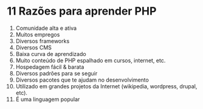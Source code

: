 # 11 Razões para aprender PHP

1. Comunidade alta e ativa
2. Muitos empregos
3. Diversos frameworks
4. Diversos CMS
5. Baixa curva de aprendizado
6. Muito conteúdo de PHP espalhado em cursos, internet, etc.
7. Hospedagem fácil & barata 
8. Diversos padrões para se seguir
9. Diversos pacotes que te ajudam no desenvolvimento
10. Utilizado em grandes projetos da Internet (wikipedia, wordpress, drupal, etc).
11. É uma linguagem popular